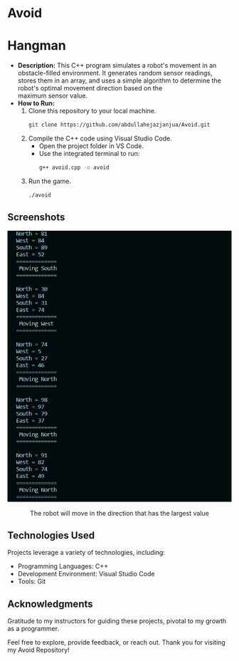 # Avoid
# Hangman

- **Description:** This C++ program simulates a robot's movement in an obstacle-filled environment. It generates random sensor readings, stores them in an array, and uses a simple algorithm to determine the robot's optimal movement direction based on the maximum sensor value.
- **How to Run:**
  1. Clone this repository to your local machine.
     ```bash
     git clone https://github.com/abdullahejazjanjua/Avoid.git
     ```
  2. Compile the C++ code using Visual Studio Code.
     - Open the project folder in VS Code.
     - Use the integrated terminal to run:
       ```bash
       g++ avoid.cpp -o avoid
       ```
  3. Run the game.
     ```bash
     ./avoid
     ```

## Screenshots

<p align="center">
  <img src="Avoid_SS/Avoid_display.png" alt="Screenshot 1">
</p>
<p align="center">
  The robot will move in the direction that has the largest value
</p>


## Technologies Used

Projects leverage a variety of technologies, including:
- Programming Languages: C++
- Development Environment: Visual Studio Code
- Tools: Git

## Acknowledgments

Gratitude to my instructors for guiding these projects, pivotal to my growth as a programmer.


Feel free to explore, provide feedback, or reach out. 
Thank you for visiting my Avoid Repository!
